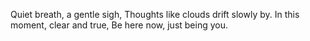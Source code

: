 Quiet breath, a gentle sigh,
Thoughts like clouds drift slowly by.
In this moment, clear and true,
Be here now, just being you.